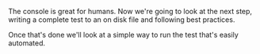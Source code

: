 The console is great for humans. Now we're going to look at the next step,
writing a complete test to an on disk file and following best practices.

Once that's done we'll look at a simple way to run the test that's easily automated.